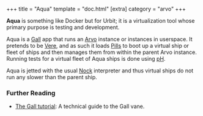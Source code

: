 +++
title = "Aqua"
template = "doc.html"
[extra]
category = "arvo"
+++

**Aqua** is something like Docker but for Urbit; it is a virtualization tool whose primary purpose is testing and development.

Aqua is a [Gall](../gall) app that runs an [Arvo](../arvo) instance or instances in userspace. It pretends to be [Vere](../vere), and as such it loads [Pills](../pill) to boot up a virtual ship or fleet of ships and then manages them from within the parent Arvo instance. Running tests for a virtual fleet of Aqua ships is done using [pH](../ph).

Aqua is jetted with the usual [Nock](../nock) interpreter and thus virtual ships do not run any slower than the parent ship.

### Further Reading

- [The Gall tutorial](@/docs/userspace/gall/gall.md): A technical guide to the Gall vane.

